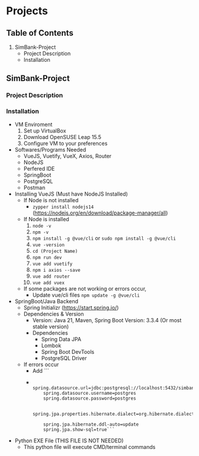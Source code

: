 # Projects

## Table of Contents
   1. SimBank-Project
      - Project Description
      - Installation

## SimBank-Project

### Project Description
### Installation
 - VM Enviroment
   1. Set up VirtualBox
   2. Download OpenSUSE Leap 15.5
   3. Configure VM to your preferences
 - Softwares/Programs Needed
   - VueJS, Vuetify, VueX, Axios, Router
   - NodeJS
   - Perfered IDE
   - SpringBoot
   - PostgreSQL
   - Postman
 - Installing VueJS (Must have NodeJS Installed)
   - If Node is not installed
     - ```zypper install nodejs14``` (https://nodejs.org/en/download/package-manager/all)
   - If Node is installed
     1. ```node -v```
     2. ```npm -v```
     3. ```npm install -g @vue/cli``` or ```sudo npm install -g @vue/cli```
     4. ```vue -version```
     5. ```cd (Project Name)```
     6. ```npm run dev```
     7. ```vue add vuetify```
     8. ```npm i axios --save```
     9. ```vue add router```
     10. ```vue add vuex```
   - If some packages are not working or errors occur,
     - Update vue/cli files ```npm update -g @vue/cli```
 - SpringBoot/Java Backend
   - Spring Initializr (https://start.spring.io/)
   - Dependencies & Version
     - Version: Java 21, Maven, Spring Boot Version: 3.3.4 (Or most stable version)
     - Dependencies
       - Spring Data JPA
       - Lombok
       - Spring Boot DevTools
       - PostgreSQL Driver
   - If errors occur
     - Add ```
     -         spring.datasource.url=jdbc:postgresql://localhost:5432/simbankdb
               spring.datasource.username=postgres
               spring.datasource.password=postgres

               spring.jpa.properties.hibernate.dialect=org.hibernate.dialect.PostgreSQLDialect

               spring.jpa.hibernate.ddl-auto=update
               spring.jpa.show-sql=true```

 - Python EXE File (THIS FILE IS NOT NEEDED)
   - This python file will execute CMD/terminal commands

